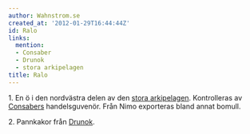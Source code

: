 ```yaml
---
author: Wahnstrom.se
created_at: '2012-01-29T16:44:44Z'
id: Ralo
links:
  mention:
  - Consaber
  - Drunok
  - stora arkipelagen
title: Ralo
---
```


1\. En ö i den nordvästra delen av den [stora arkipelagen]. Kontrolleras av [Consabers]
handelsguvenör. Från Nimo exporteras bland annat bomull.

2\. Pannkakor från [Drunok].

  [stora arkipelagen]: stora_arkipelagen
  [Consabers]: Consaber
  [Drunok]: Drunok